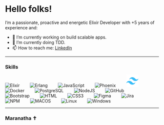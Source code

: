 # Hello folks!
I’m a passionate, proactive and energetic Elixir Developer with +5 years of experience and:
- 🔭 I’m currently working on build scalable apps.
- 🌱 I’m currently doing TDD.
- 📫 How to reach me: [LinkedIn](https://www.linkedin.com/in/misael-ralo/)

<!--![](https://komarev.com/ghpvc/?username=misaelralo&label=PROFILE+VIEWS) -->

  
------

### Skills
<div>
<img  alt="Elixir" width="40px" height="40px"  height="40px" style="padding-right:30px;" src="https://cdn.jsdelivr.net/gh/devicons/devicon/icons/elixir/elixir-original.svg" />
<img  alt="Erlang" width="40px" height="40px"  style="padding-right:30px;" src="https://cdn.jsdelivr.net/gh/devicons/devicon/icons/erlang/erlang-original.svg" />
<img  alt="JavaScript" width="40px" height="40px"  style="padding-right:30px;" src="https://cdn.jsdelivr.net/gh/devicons/devicon/icons/javascript/javascript-plain.svg" />
<img  alt="Phoenix" width="40px" height="40px"  style="padding-right:30px;" src="https://cdn.jsdelivr.net/gh/devicons/devicon/icons/phoenix/phoenix-original.svg" />
<img  alt="TailwindCSS" width="40px" height="40px"  style="padding-right:30px;" src="https://github.com/devicons/devicon/blob/v2.16.0/icons/tailwindcss/tailwindcss-original.svg" />
<img  alt="Docker" width="40px" height="40px"  style="padding-right:30px;" src="https://cdn.jsdelivr.net/gh/devicons/devicon/icons/docker/docker-original.svg" />
<img  alt="PostgreSQL" width="40px" height="40px"  style="padding-right:30px;" src="https://cdn.jsdelivr.net/gh/devicons/devicon/icons/postgresql/postgresql-original.svg" />
<img  alt="NodeJS" width="40px" height="40px"  style="padding-right:30px;" src="https://cdn.jsdelivr.net/gh/devicons/devicon/icons/nodejs/nodejs-original.svg" />
<img  alt="GitHub" width="40px" height="40px"  style="padding-right:30px;" src="https://cdn.jsdelivr.net/gh/devicons/devicon/icons/github/github-original.svg" />
<img  alt="Bootstrap" width="40px" height="40px"  style="padding-right:30px;" src="https://cdn.jsdelivr.net/gh/devicons/devicon/icons/bootstrap/bootstrap-original.svg" />
<img  alt="HTML" width="40px" height="40px"  style="padding-right:30px;" src="https://cdn.jsdelivr.net/gh/devicons/devicon/icons/html5/html5-original.svg" />
<img  alt="CSS3" width="40px" height="40px"  style="padding-right:30px;" src="https://cdn.jsdelivr.net/gh/devicons/devicon/icons/css3/css3-original.svg" />
<img  alt="Figma" width="40px" height="40px"  style="padding-right:30px;" src="https://cdn.jsdelivr.net/gh/devicons/devicon/icons/figma/figma-original.svg" />
<img  alt="Jira" width="40px" height="40px"  style="padding-right:30px;" src="https://cdn.jsdelivr.net/gh/devicons/devicon/icons/jira/jira-original.svg" />
<img  alt="NPM" width="40px" height="40px"  style="padding-right:30px;" src="https://cdn.jsdelivr.net/gh/devicons/devicon/icons/npm/npm-original-wordmark.svg" />
<img  alt="MACOS" width="40px" height="40px"  style="padding-right:30px;" src="https://cdn.jsdelivr.net/gh/devicons/devicon/icons/apple/apple-original.svg" />
<img  alt="Linux" width="40px" height="40px"  style="padding-right:30px;" src="https://cdn.jsdelivr.net/gh/devicons/devicon/icons/linux/linux-original.svg" />
<img  alt="Windows" width="40px" height="40px"  style="padding-right:30px;" src="https://cdn.jsdelivr.net/gh/devicons/devicon/icons/windows8/windows8-original.svg" />
</div>


------

<div align="left" style="width:100%;"> <h3> Maranatha ✝️ </h3> </div>



<!--
Icons -> https://github.com/devicons/devicon/tree/v2.15.1/icons/

![github stats](https://github-readme-stats.vercel.app/api?username=misaelralo&show_icons=true&count_private=true&include_all_commits=true&hide_title=true&cache_seconds=1800&theme=cobalt)
![github stats](https://github-readme-stats.vercel.app/api/top-langs?username=misaelralo&show_icons=true&count_private=true&include_all_commits=true&hide_title=true&cache_seconds=1800&theme=cobalt)

Here are some ideas to get you started:

- 🔭 I’m currently working on ...
- 🌱 I’m currently learning ...
- 👯 I’m looking to collaborate on ...
- 🤔 I’m looking for help with ...
- 💬 Ask me about ...
- 📫 How to reach me: ...
- 😄 Pronouns: ...
- ⚡ Fun fact: ...
-->
